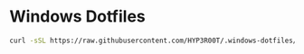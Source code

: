 # Windows Dotfiles

```bash
curl -sSL https://raw.githubusercontent.com/HYP3R00T/.windows-dotfiles/main/install.ps1 | powershell -NoProfile -
```